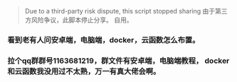 > Due to a third-party risk dispute, this script stopped sharing
> 由于第三方风险争议，此脚本停止分享。
> 自用。
### 看到老有人问安卓端，电脑端，docker，云函数怎么布置。
### 拉个qq群群号1163681219，群文件有安卓端，电脑端教程， docker和云函数我没用过不太熟，万一有真大佬会啊。
